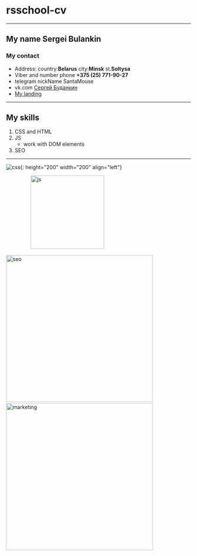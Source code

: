 # rsschool-cv
---
## My name Sergei Bulankin

### My contact

* Address: country:__Belarus__ city:__Minsk__ st.__Soltysa__
* Viber and number phone **+375 (25) 771-90-27**
* telegram nickName SantaMouse
* vk.com [Сергей Буданкин](https://vk.com/id672401781)
* [My landing](http://p2577172.beget.tech/)
******
## My skills

1. CSS and HTML
2. JS
   - work with DOM elements
3. SEO   
---

![css](http://p2577172.beget.tech/img/slider/certificatcss.webp){: height="200" width="200" align="left"}

&nbsp;&nbsp;&nbsp;&nbsp;&nbsp;&nbsp;&nbsp;&nbsp;&nbsp;&nbsp;&nbsp;&nbsp;&nbsp;&nbsp;&nbsp;&nbsp;
<img src="http://p2577172.beget.tech/img/slider/certificatejs.webp" alt="js" width="200"/>

<img src="http://p2577172.beget.tech/img/slider/certificat%D0%A1%D0%95%D0%9E.webp" alt="seo" width="400"/>
&nbsp;&nbsp;&nbsp;&nbsp;&nbsp;&nbsp;&nbsp;&nbsp;&nbsp;&nbsp;&nbsp;&nbsp;&nbsp;&nbsp;&nbsp;&nbsp;
<img src="http://p2577172.beget.tech/img/slider/market.jpg" alt="marketing" width="400"/>
